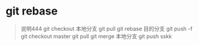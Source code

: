 # git rebase

> 说明444
> git checkout 本地分支
> git pull
> git rebase 目的分支
> git push -f
> git checkout master
> git pull
> git merge 本地分支
> git push sskk
